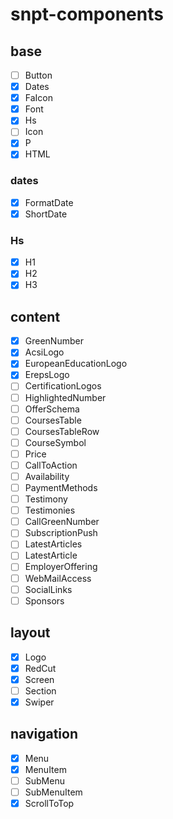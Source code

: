 # snpt-components

## base

  - [ ] Button
  - [x] Dates
  - [x] FaIcon
  - [x] Font
  - [x] Hs
  - [ ] Icon
  - [x] P
  - [x] HTML

### dates

  - [x] FormatDate
  - [x] ShortDate

### Hs

  - [x] H1
  - [x] H2
  - [x] H3

## content

  - [x] GreenNumber
  - [x] AcsiLogo
  - [x] EuropeanEducationLogo
  - [x] ErepsLogo
  - [ ] CertificationLogos
  - [ ] HighlightedNumber
  - [ ] OfferSchema
  - [ ] CoursesTable
  - [ ] CoursesTableRow
  - [ ] CourseSymbol
  - [ ] Price
  - [ ] CallToAction
  - [ ] Availability
  - [ ] PaymentMethods
  - [ ] Testimony
  - [ ] Testimonies
  - [ ] CallGreenNumber
  - [ ] SubscriptionPush
  - [ ] LatestArticles
  - [ ] LatestArticle
  - [ ] EmployerOffering
  - [ ] WebMailAccess
  - [ ] SocialLinks
  - [ ] Sponsors

## layout

  - [x] Logo
  - [x] RedCut
  - [x] Screen
  - [ ] Section
  - [x] Swiper

## navigation

  - [x] Menu
  - [x] MenuItem
  - [ ] SubMenu
  - [ ] SubMenuItem
  - [x] ScrollToTop